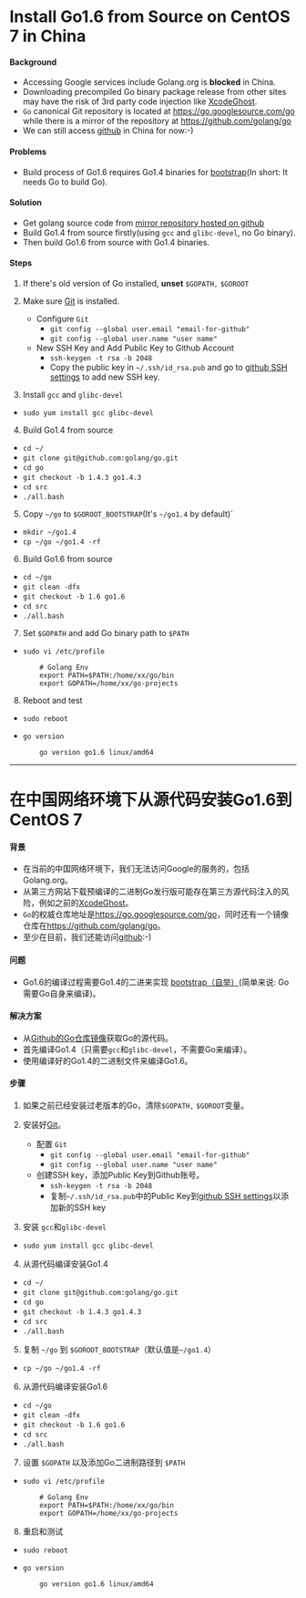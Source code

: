 # Install Go1.6 from Source on CentOS 7 in China

#### Background
* Accessing Google services include Golang.org is **blocked** in China.
* Downloading precompiled Go binary package release from other sites may have the risk of 3rd party code injection like [XcodeGhost](https://en.wikipedia.org/wiki/XcodeGhost).
* `Go` canonical Git repository is located at <https://go.googlesource.com/go> while there is a mirror of the repository at <https://github.com/golang/go>
* We can still access [github](https://github.com) in China for now:-)

#### Problems
* Build process of Go1.6 requires Go1.4 binaries for [bootstrap](https://github.com/golang/go/blob/master/doc/install-source.html)(In short: It needs Go to build Go).

#### Solution
* Get golang source code from [mirror repository  hosted on github](https://github.com/golang/go)
* Build Go1.4 from source firstly(using `gcc` and `glibc-devel`, no Go binary).
* Then build Go1.6 from source with Go1.4 binaries.

#### Steps
1. If there's old version of Go installed, **unset** `$GOPATH,` `$GOROOT`

2. Make sure [Git](https://git-scm.com/) is installed.
    * Configure `Git`
        * `git config --global user.email "email-for-github"`
        * `git config --global user.name "user name"`
    * New SSH Key and Add Public Key to Github Account
        * `ssh-keygen -t rsa -b 2048`
        * Copy the public key in `~/.ssh/id_rsa.pub` and go to [github SSH settings](https://github.com/settings/ssh) to add new SSH key.

3. Install `gcc` and `glibc-devel`
  * `sudo yum install gcc glibc-devel`

4. Build Go1.4 from source
  * `cd ~/`
  * `git clone git@github.com:golang/go.git`
  * `cd go`
  *  `git checkout -b 1.4.3 go1.4.3`
  * `cd src`
  * `./all.bash`

5. Copy `~/go` to `$GOROOT_BOOTSTRAP`(It's `~/go1.4` by default)`
  * `mkdir ~/go1.4`
  * `cp ~/go ~/go1.4 -rf`

6.  Build Go1.6 from source
  * `cd ~/go`
  *  `git clean -dfx`
  * `git checkout -b 1.6 go1.6`
  *  `cd src`
  *  `./all.bash`

7. Set `$GOPATH` and add Go binary path to `$PATH`
  * `sudo vi /etc/profile`

            # Golang Env
            export PATH=$PATH:/home/xx/go/bin
            export GOPATH=/home/xx/go-projects

8. Reboot and test
  * `sudo reboot`
  * `go version`
                        
            go version go1.6 linux/amd64

--------------------------

# 在中国网络环境下从源代码安装Go1.6到CentOS 7

#### 背景
* 在当前的中国网络环境下，我们无法访问Google的服务的，包括Golang.org。
* 从第三方网站下载预编译的二进制Go发行版可能存在第三方源代码注入的风险，例如之前的[XcodeGhost](https://en.wikipedia.org/wiki/XcodeGhost)。
* `Go`的权威仓库地址是<https://go.googlesource.com/go>，同时还有一个镜像仓库在<https://github.com/golang/go>。
* 至少在目前，我们还能访问[github](https://github.com):-)

#### 问题
* Go1.6的编译过程需要Go1.4的二进来实现 [bootstrap（自举）](https://github.com/golang/go/blob/master/doc/install-source.html)(简单来说: Go需要Go自身来编译)。

#### 解决方案
* 从[Github的Go仓库镜像](https://github.com/golang/go)获取Go的源代码。
* 首先编译Go1.4（只需要`gcc`和`glibc-devel`，不需要Go来编译）。
* 使用编译好的Go1.4的二进制文件来编译Go1.6。

#### 步骤
1. 如果之前已经安装过老版本的Go，清除`$GOPATH,` `$GOROOT`变量。

2. 安装好[Git](https://git-scm.com/)。
    * 配置 `Git`
        * `git config --global user.email "email-for-github"`
        * `git config --global user.name "user name"`
    * 创建SSH key，添加Public Key到Github账号。
        * `ssh-keygen -t rsa -b 2048`
        * 复制`~/.ssh/id_rsa.pub`中的Public Key到[github SSH settings](https://github.com/settings/ssh)以添加新的SSH key

3. 安装 `gcc`和`glibc-devel`
  * `sudo yum install gcc glibc-devel`

4. 从源代码编译安装Go1.4
  * `cd ~/`
  * `git clone git@github.com:golang/go.git`
  * `cd go`
  *  `git checkout -b 1.4.3 go1.4.3`
  * `cd src`
  * `./all.bash`

5. 复制 `~/go` 到 `$GOROOT_BOOTSTRAP`（默认值是`~/go1.4`）
  * `cp ~/go ~/go1.4 -rf`

6. 从源代码编译安装Go1.6
  * `cd ~/go`
  *  `git clean -dfx`
  * `git checkout -b 1.6 go1.6`
  *  `cd src`
  *  `./all.bash`

7. 设置 `$GOPATH` 以及添加Go二进制路径到 `$PATH`
  * `sudo vi /etc/profile`

            # Golang Env
            export PATH=$PATH:/home/xx/go/bin
            export GOPATH=/home/xx/go-projects

8. 重启和测试
  * `sudo reboot`
  * `go version`
                        
            go version go1.6 linux/amd64
